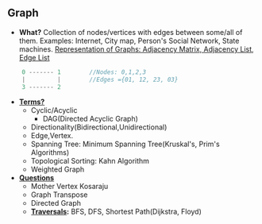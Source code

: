 ## Graph
- **What?** Collection of nodes/vertices with edges between some/all of them. Examples: Internet, City map, Person's Social Network, State machines. [Representation of Graphs: Adjacency Matrix, Adjacency List, Edge List](Questions/Representation)
```c
    0 ------- 1        //Nodes: 0,1,2,3
    |         |        //Edges ={01, 12, 23, 03}
    3 ------- 2    
```
- **[Terms?](Terms)** 
  - Cyclic/Acyclic
    - DAG(Directed Acyclic Graph)
  - Directionality(Bidirectional,Unidirectional)
  - Edge,Vertex.
  - Spanning Tree: Minimum Spanning Tree(Kruskal's, Prim's Algorithms)
  - Topological Sorting: Kahn Algorithm
  - Weighted Graph
- **[Questions](Questions)**
  - Mother Vertex Kosaraju
  - Graph Transpose
  - Directed Graph
  - **[Traversals](/DS_Questions/Algorithms/Traversals):** BFS, DFS, Shortest Path(Dijkstra, Floyd)
